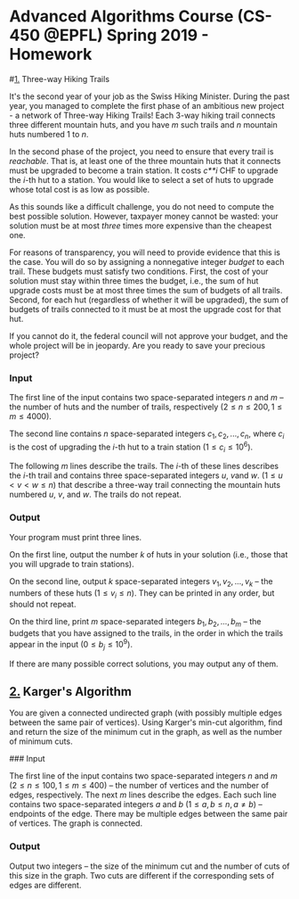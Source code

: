 # Advanced Algorithms Course (CS-450 @EPFL) Spring 2019 - Homework

#[1.](1_HikingTrails.py) Three-way Hiking Trails

It's the second year of your job as the Swiss Hiking Minister. During the past year, you managed to complete the first phase of an ambitious new project - a network of Three-way Hiking Trails! Each 3-way hiking trail connects three different mountain huts, and you have *m* such trails and *n* mountain huts numbered 1 to *n*.

In the second phase of the project, you need to ensure that every trail is *reachable*. That is, at least one of the three mountain huts that it connects must be upgraded to become a train station. It costs *c**i* CHF to upgrade the *i*-th hut to a station. You would like to select a set of huts to upgrade whose total cost is as low as possible.

As this sounds like a difficult challenge, you do not need to compute the best possible solution. However, taxpayer money cannot be wasted: your solution must be at most *three* times more expensive than the cheapest one.

For reasons of transparency, you will need to provide evidence that this is the case. You will do so by assigning a nonnegative integer *budget* to each trail. These budgets must satisfy two conditions. First, the cost of your solution must stay within three times the budget, i.e., the sum of hut upgrade costs must be at most three times the sum of budgets of all trails. Second, for each hut (regardless of whether it will be upgraded), the sum of budgets of trails connected to it must be at most the upgrade cost for that hut.

If you cannot do it, the federal council will not approve your budget, and the whole project will be in jeopardy. Are you ready to save your precious project?

### Input

The first line of the input contains two space-separated integers $n$ and $m$ – the number of huts and the number of trails, respectively ($2 ≤ n ≤ 200, 1 ≤ m ≤ 4000$).

The second line contains *n* space-separated integers $c_1, c_2, ..., c_n$, where $c_i$ is the cost of upgrading the $i$-th hut to a train station ($1 ≤ c_i ≤ 10^6$).

The following *m* lines describe the trails. The *i*-th of these lines describes the *i*-th trail and contains three space-separated integers *u*, *v*and *w*. ($1 ≤ u < v < w ≤ n$) that describe a three-way trail connecting the mountain huts numbered *u*, *v*, and *w*. The trails do not repeat.

### Output

Your program must print three lines.

On the first line, output the number *k* of huts in your solution (i.e., those that you will upgrade to train stations).

On the second line, output $k$ space-separated integers $v_1, v_2, ..., v_k$ – the numbers of these huts ($1 ≤ v_i ≤ n$). They can be printed in any order, but should not repeat.

On the third line, print *m* space-separated integers $b_1, b_2, ..., b_m$ – the budgets that you have assigned to the trails, in the order in which the trails appear in the input ($0 ≤ b_j ≤ 10^9$).

If there are many possible correct solutions, you may output any of them.



## [2.](2_KargersAlgo.py) Karger's Algorithm

You are given a connected undirected graph (with possibly multiple edges between the same pair of vertices). Using Karger's min-cut algorithm, find and return the size of the minimum cut in the graph, as well as the number of minimum cuts.

### Input

The first line of the input contains two space-separated integers $n$ and $m$ ($2 ≤ n ≤ 100, 1 ≤ m ≤ 400$) – the number of vertices and the number of edges, respectively. The next *m* lines describe the edges. Each such line contains two space-separated integers $a$ and $b$ ($1 ≤ a, b ≤ n, a ≠ b$) – endpoints of the edge. There may be multiple edges between the same pair of vertices. The graph is connected.

### Output

Output two integers – the size of the minimum cut and the number of cuts of this size in the graph. Two cuts are different if the corresponding sets of edges are different.